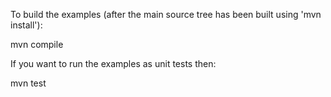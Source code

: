 To build the examples (after the main source tree has been built using 'mvn install'):

mvn compile

If you want to run the examples as unit tests then:

mvn test
